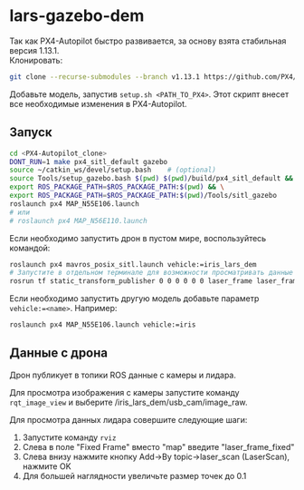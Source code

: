 # lars-gazebo-dem
Так как PX4-Autopilot быстро развивается, за основу взята стабильная версия 1.13.1.  
Клонировать:  
```bash
git clone --recurse-submodules --branch v1.13.1 https://github.com/PX4/PX4-Autopilot.git
```

Добавьте модель, запустив `setup.sh <PATH_TO_PX4>`. Этот скрипт внесет все необходимые изменения в PX4-Autopilot.

## Запуск
```bash
cd <PX4-Autopilot_clone>
DONT_RUN=1 make px4_sitl_default gazebo
source ~/catkin_ws/devel/setup.bash    # (optional)
source Tools/setup_gazebo.bash $(pwd) $(pwd)/build/px4_sitl_default && \
export ROS_PACKAGE_PATH=$ROS_PACKAGE_PATH:$(pwd) && \
export ROS_PACKAGE_PATH=$ROS_PACKAGE_PATH:$(pwd)/Tools/sitl_gazebo
roslaunch px4 MAP_N55E106.launch
# или
# roslaunch px4 MAP_N56E110.launch
```
Если необходимо запустить дрон в пустом мире, воспользуйтесь командой:
```bash
roslaunch px4 mavros_posix_sitl.launch vehicle:=iris_lars_dem
# Запустите в отдельном терминале для возможности просматривать данные с лидара
rosrun tf static_transform_publisher 0 0 0 0 0 0 laser_frame laser_frame_fixed 10
```
Если необходимо запустить другую модель добавьте параметр `vehicle:=<name>`. Например:
```bash
roslaunch px4 MAP_N55E106.launch vehicle:=iris
```

## Данные с дрона
Дрон публикует в топики ROS данные с камеры и лидара.

Для просмотра изображения с камеры запустите команду `rqt_image_view` и выберите
/iris_lars_dem/usb_cam/image_raw.


Для просмотра данных лидара совершите следующие шаги:
1. Запустите команду `rviz`
2. Слева в поле "Fixed Frame" вместо "map" введите "laser_frame_fixed"
3. Слева внизу нажмите кнопку Add->By topic->laser_scan (LaserScan), нажмите OK
4. Для большей наглядности увеличьте размер точек до 0.1
